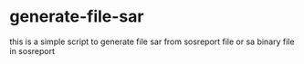 # generate-file-sar
this is a simple script to generate file sar from sosreport file or sa binary file in sosreport
